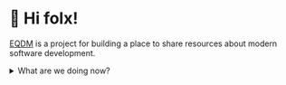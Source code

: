 # 👋 Hi folx!

[EQDM](https://eqdm.dev) is a project for building a place to share resources about modern software development.

<details>
  <summary>What are we doing now?</summary>
  
  ## 🕵️‍♀️🕵️‍♀️  
  - Blog using Wowchemy, powered by Hugo  
  - Host on Netlify  
  - Pull at the 🧶 of the many knowledge capture channels (Notes, Bear.app, Drafts.app, Obsidian, and far to many bespoke markdown files) and share on EQDM  
</details>

<!--
### :zap: Recent Activity
Look for Merge, PRs, Issue Closure
//-->

<!--START_SECTION:activity-->

<!--END_SECTION:activity-->

<!--
eqdm-dev/eqdm-dev is a ✨ special ✨ repository because its `README.md` (this file) appears on your GitHub profile.
You can click the Preview link to take a look at your changes.
- 👀 I’m interested in ...
- 🌱 I’m currently learning ...
- 💞️ I’m looking to collaborate on ...
- 📫 How to reach me ...
//-->
